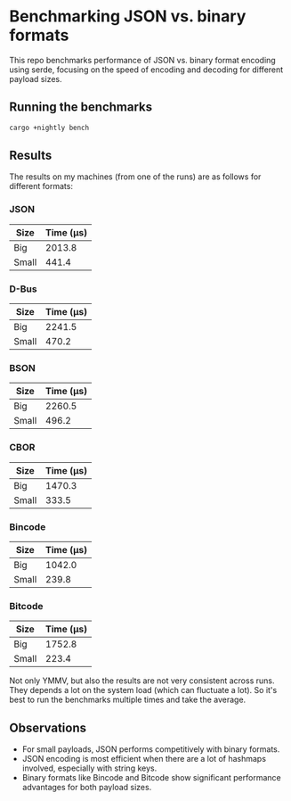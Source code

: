 # Benchmarking JSON vs. binary formats

This repo benchmarks performance of JSON vs. binary format encoding using serde, focusing on the
speed of encoding and decoding for different payload sizes.

## Running the benchmarks

```bash
cargo +nightly bench
```

## Results

The results on my machines (from one of the runs) are as follows for different formats:

### JSON

| Size  | Time (µs) |
| ----- | --------- |
| Big   | 2013.8    |
| Small |  441.4    |

### D-Bus

| Size  | Time (µs) |
| ----- | --------- |
| Big   | 2241.5    |
| Small |  470.2    |

### BSON

| Size  | Time (µs) |
| ----- | --------- |
| Big   | 2260.5    |
| Small |  496.2    |

### CBOR

| Size  | Time (µs) |
| ----- | --------- |
| Big   | 1470.3    |
| Small |  333.5    |

### Bincode

| Size  | Time (µs) |
| ----- | --------- |
| Big   |  1042.0   |
| Small |   239.8   |

### Bitcode

| Size  | Time (µs) |
| ----- | --------- |
| Big   | 1752.8    |
| Small |  223.4    |

Not only YMMV, but also the results are not very consistent across runs. They depends a lot on the
system load (which can fluctuate a lot). So it's best to run the benchmarks multiple times and take
the average.

## Observations

- For small payloads, JSON performs competitively with binary formats.
- JSON encoding is most efficient when there are a lot of hashmaps involved, especially with string keys.
- Binary formats like Bincode and Bitcode show significant performance advantages for both payload sizes.
